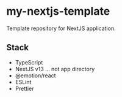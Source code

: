 # my-nextjs-template
Template repository for NextJS application.

## Stack
- TypeScript
- NextJS v13 ... not app directory
- @emotion/react
- ESLint
- Prettier
